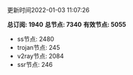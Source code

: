 更新时间2022-01-03 11:07:26

**总订阅: 1940**
**总节点: 7340**
**有效节点: 5055**
- ss节点: 2480
- trojan节点: 245
- v2ray节点: 2084
- ssr节点: 246
